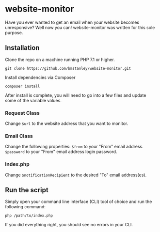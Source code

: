 # website-monitor
Have you ever wanted to get an email when your website becomes unresponsive? Well now you can! website-monitor was written for this sole purpose.

## Installation
Clone the repo on a machine running PHP 7.1 or higher.
```
git clone https://github.com/bmstanley/website-monitor.git
```
Install dependencies via Composer
```
composer install
```

After install is complete, you will need to go into a few files and update some of the variable values.

### Request Class
Change ```$url``` to the website address that you want to monitor.

### Email Class
Change the following properties:
```$from``` to your "From" email address.
```$password``` to your "From" email address login password.

### Index.php
Change ```$notificationRecipient``` to the desired "To" email address(es).

## Run the script
Simply open your command line interface (CLI) tool of choice and run the following command:
```
php /path/to/index.php
```

If you did everything right, you should see no errors in your CLI.
